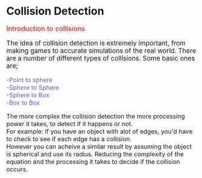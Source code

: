 # Collision Detection

<script defer>
    // for Anki 2.1
    MathJax.Hub.Config({ TeX: { extensions: ["color.js"] }});
</script>
<script type="text/x-mathjax-config">
    MathJax.Hub.processSectionDelay = 0;
    MathJax.Hub.Config({
        TeX: { extensions: ["color.js"] },
        messageStyle: 'none',
        showProcessingMessages: false,
        tex2jax: {
            inlineMath: [ ['$','$'], ['\\(','\\)'] ],
            displayMath: [ ['$$','$$'], ['\\[','\\]'] ],
            processEscapes: true
        }
        });
</script>
<script type="text/javascript">
    (function () {
        if (typeof MathJax === "undefined") {
            var script = document.createElement('script');
            script.type = 'text/javascript';
            script.src = 'https://cdnjs.cloudflare.com/ajax/libs/mathjax/2.7.1/MathJax.js?config=TeX-MML-AM_CHTML';
            document.body.appendChild(script);
        }
    })();
</script>
<p style="font-size:18px;color:Red">
Introduction to collisions
</p>

<p style="font-size:17px">
The idea of collision detection is extremely important, from making games to accurate simulations of the real world. There are a number of different types of collisions. Some basic ones are; </p>

<p style="font-size:16px;color:slateblue">-Point to sphere<br>-Sphere to Sphere<br>-Sphere to Box<br>-Box to Box</p>

<p style="font-size:16px">
The more complex the collision detection the more processing power it takes, to detect if it happens or not.<br>For example: If you have an object with alot of edges, you'd have to check to see if each edge has a collision.<br> However you can acheive a similar result by assuming the object is spherical and use its radius. Reducing the complexity of the equation and the processing it takes to decide if the collision occurs.
